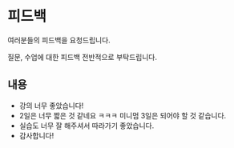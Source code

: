 # 피드백

여러분들의 피드백을 요청드립니다.

질문, 수업에 대한 피드백 전반적으로 부탁드립니다.



## 내용

- 강의 너무 좋았습니다!
- 2일은 너무 짧은 것 같네요 ㅋㅋㅋ 미니멈 3일은 되어야 할 것 같습니다.
- 실습도 너무 잘 해주셔서 따라가기 좋았습니다.
- 감사합니다!